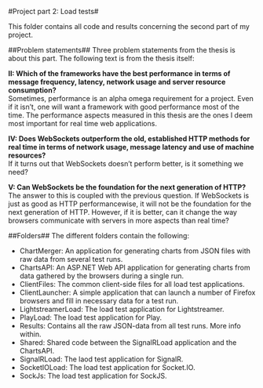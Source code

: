 #Project part 2: Load tests#

This folder contains all code and results concerning the second part of my project. 


##Problem statements##
Three problem statements from the thesis is about this part. The following text is from the thesis itself:

<b>II: Which of the frameworks have the best performance in terms of
message frequency, latency, network usage and server resource
consumption?</b>
<br>Sometimes, performance is an alpha omega requirement for a project. Even if it isn’t,
one will want a framework with good performance most of the time. The performance
aspects measured in this thesis are the ones I deem most important for real time web
applications.

<b>IV: Does WebSockets outperform the old, established HTTP methods for
real time in terms of network usage, message latency and use of machine
resources? </b>
<br>If it turns out that WebSockets doesn’t perform better, is it something we need?

<b>V: Can WebSockets be the foundation for the next generation of HTTP?</b>
<br>The answer to this is coupled with the previous question. If WebSockets is just as
good as HTTP performancewise, it will not be the foundation for the next generation
of HTTP. However, if it is better, can it change the way browsers communicate with
servers in more aspects than real time?

##Folders##
The different folders contain the following:

* ChartMerger: An application for generating charts from JSON files with raw data from several test runs.
* ChartsAPI: An ASP.NET Web API application for generating charts from data gathered by the browsers during a single run.
* ClientFiles: The common client-side files for all load test applications. 
* ClientLauncher: A simple application that can launch a number of Firefox browsers and fill in necessary data for a test run.
* LightstreamerLoad: The load test application for Lightstreamer.
* PlayLoad: The load test application for Play.
* Results: Contains all the raw JSON-data from all test runs. More info within.
* Shared: Shared code between the SignalRLoad application and the ChartsAPI.
* SignalRLoad: The laod test application for SignalR.
* SocketIOLoad: The load test application for Socket.IO.
* SockJs: The load test application for SockJS.